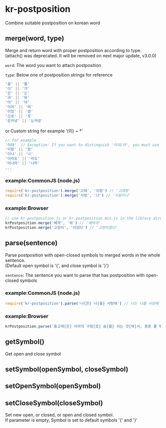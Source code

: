 # kr-postposition
Combine suitable postposition on korean word

## merge(word, type)
Merge and return word with proper postposition according to type.  
(attach() was deprecated. It will be removed on next major update, v3.0.0) 

`word`:
The word you want to attach postposition

`type`:
Below one of postposition strings for reference

```javascript
'을' || '를'
'이' || '가'
'은' || '는'
'과' || '와'
'아' || '야'
'이어' || '여'
'이었' || '였'
'으로' || '로'
'은커녕' || '는커녕'
```

or Custom string for example '(이) + *'

```javascript
// for example
'이야'  // Exception: If you want to distinguish '이야/야', you must use only '이야' because of duplication with '아/야'
'이랑' || '랑'
'이나' || '나'
'이라도' || '라도'
'이나마' || '나마'
...
```

### example:CommonJS (node.js)
```javascript
require('kr-postposition').merge('고래', '이랑') // '고래랑'
require('kr-postposition').merge('사랑', '나') // '사랑이나'
```

### example:Browser
```javascript
// use kr-postposition.js or kr-postposition.min.js in the library directory and 'script' tag
krPostposition.merge('예약', '와') // '예약과'
krPostposition.merge('고양이', '이었다') // '고양이였다'
```


## parse(sentence)
Parse postposition with open-closed symbols to merged words in the whole sentence.  
(Default open symbol is '{', and close symbol is '}')

`sentence`:
The sentence you want to parse that has postposition with open-closed symbols

### example:CommonJS (node.js)
```javascript
require('kr-postposition').parse('나{은} 너{을} 사랑해') // 나는 너를 사랑해
```

### example:Browser
```javascript
krPostposition.parse('돌고래{은} 이마의 구멍{로} 숨{를} 쉬는 것{여}서, 종종 물 밖{로} 나와야 한다.') // 돌고래는 이마의 구멍으로 숨을 쉬는 것이어서, 종종 물 밖으로 나와야 한다.
```

## getSymbol()
Get open and close symbol

## setSymbol(openSymbol, closeSymbol)
## setOpenSymbol(openSymbol)
## setCloseSymbol(closeSymbol)
Set new open, or closed, or open and closed symbol.  
If parameter is empty, Symbol is set to default symbols '{' and '}'
